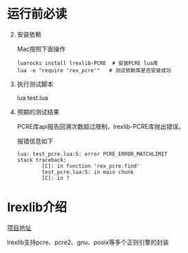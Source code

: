 # 运行前必读

2. 安装依赖

    Mac按照下面操作

    ```
    luarocks install lrexlib-PCRE  # 安装PCRE lua库
    lua -e "require 'rex_pcre'"   # 测试依赖库是否安装成功
    ```

3. 执行测试脚本

    lua test.lua

4. 预期的测试结果

    PCRE库api报告回溯次数超过限制，lrexlib-PCRE库抛出错误。

    报错信息如下
    ```
    lua: test_pcre.lua:5: error PCRE_ERROR_MATCHLIMIT
    stack traceback:
            [C]: in function 'rex_pcre.find'
            test_pcre.lua:5: in main chunk
            [C]: in ?
    ```



# lrexlib介绍

[项目地址](https://github.com/rrthomas/lrexlib)

lrexlib支持pcre、pcre2、gnu、posix等多个正则引擎的封装
